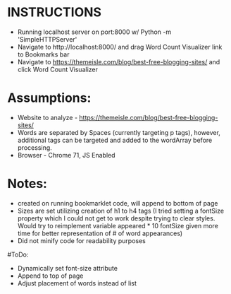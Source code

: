 # INSTRUCTIONS
* Running localhost server on port:8000 w/ Python -m 'SimpleHTTPServer'
* Navigate to http://localhost:8000/ and drag Word Count Visualizer link to Bookmarks bar
* Navigate to https://themeisle.com/blog/best-free-blogging-sites/ and click Word Count Visualizer

# Assumptions:
* Website to analyze - https://themeisle.com/blog/best-free-blogging-sites/
* Words are separated by Spaces (currently targeting p tags), however, additional tags can be targeted and added to the wordArray before processing.
* Browser - Chrome 71, JS Enabled

# Notes:
* <div id="sitePenResultsDiv"> created on running bookmarklet code, will append to bottom of page
* Sizes are set utilizing creation of h1 to h4 tags (I tried setting a fontSize property which I could not get to work despite trying to clear styles. Would try to reimplement variable appeared * 10 fontSize given more time for better representation of # of word appearances)
* Did not minify code for readability purposes

#ToDo: 
* Dynamically set font-size attribute
* Append to top of page
* Adjust placement of words instead of list
